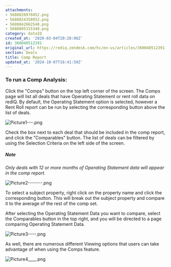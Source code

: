 ```yaml
---
attachments:
- 5688820978452.png
- 5688824358932.png
- 5688842662548.png
- 5688895315348.png
category: dataIQ
created_at: '2020-03-04T20:28:06Z'
id: 360040512391
original_url: https://rediq.zendesk.com/hc/en-us/articles/360040512391-Comp-Report
section: Deals
title: Comp Report
updated_at: '2024-10-07T16:41:50Z'
---
```


### 

### **To run a Comp Analysis:**

Click the "Comps" button on the top left corner of the screen. The Comps page will list all deals that have Operating Statement or rent roll data on redIQ. By default, the Operating Statement option is selected, however a Rent Roll report can be run by selecting the corresponding button above the list of deals.

![Picture1---.png](https://rediq.zendesk.com/hc/article_attachments/5688820978452/Picture1---.png)

Check the box next to each deal that should be included in the comp report, and click the "Comparables" button. The list of deals can be filtered by using the Selection Criteria on the left side of the screen.

##### **Note**

*Only deals with 12 or more months of Operating Statement data will appear in the comp report.*

![Picture2-------.png](https://rediq.zendesk.com/hc/article_attachments/5688824358932/Picture2-------.png)

To select a subject property, right click on the property name and click the corresponding button. This will break out the subject property and compare it to the average of the rest of the comp set.

After selecting the Operating Statement Data you want to compare, select the Comparables button in the top right, and you will be directed to a page comparing Operating Statement Data.

![Picture3----.png](https://rediq.zendesk.com/hc/article_attachments/5688842662548/Picture3----.png)

As well, there are numerous different Viewing options that users can take advantage of when using the Comps feature.

![Picture4____.png](https://rediq.zendesk.com/hc/article_attachments/5688895315348/Picture4____.png)